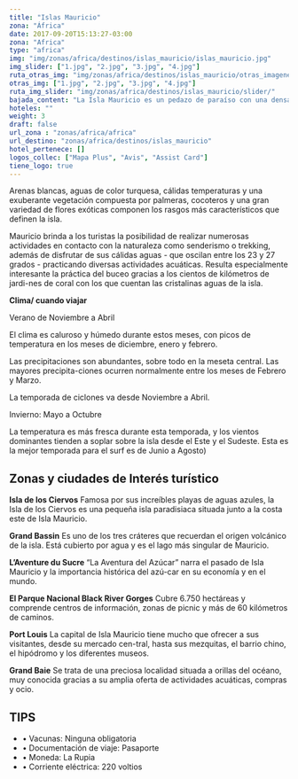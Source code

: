 ```yaml
---
title: "Islas Mauricio"
zona: "África"
date: 2017-09-20T15:13:27-03:00
zona: "Africa"
type: "africa"
img: "img/zonas/africa/destinos/islas_mauricio/islas_mauricio.jpg"
img_slider: ["1.jpg", "2.jpg", "3.jpg", "4.jpg"]
ruta_otras_img: "img/zonas/africa/destinos/islas_mauricio/otras_imagenes/"
otras_img: ["1.jpg", "2.jpg", "3.jpg", "4.jpg"]
ruta_img_slider: "img/zonas/africa/destinos/islas_mauricio/slider/"
bajada_content: "La Isla Mauricio es un pedazo de paraíso con una densa vegetación que emerge entre las cálidas aguas del océano Índico, que forman lagunas de diferentes tonalidades azules en sus orillas. Bajo el nombre oficial de República de Mauricio, Isla Mauricio es también conocida simplemente como Mauricio o Isla Playa."
hoteles: ""
weight: 3
draft: false
url_zona : "zonas/africa/africa"
url_destino: "zonas/africa/destinos/islas_mauricio"
hotel_pertenece: []
logos_collec: ["Mapa Plus", "Avis", "Assist Card"]
tiene_logo: true
---
```


Arenas blancas, aguas de color turquesa, cálidas temperaturas y una exuberante vegetación compuesta por palmeras, cocoteros y una gran variedad de flores exóticas componen los rasgos más característicos que definen la isla.

Mauricio brinda a los turistas la posibilidad de realizar numerosas actividades en contacto con la naturaleza como senderismo o trekking, además de disfrutar de sus cálidas aguas - que oscilan entre los 23 y 27 grados - practicando diversas actividades acuáticas. Resulta especialmente interesante la práctica del buceo gracias a los cientos de kilómetros de jardi-nes de coral con los que cuentan las cristalinas aguas de la isla.

**Clima/ cuando viajar**

Verano de Noviembre a Abril

El clima es caluroso y húmedo durante estos meses, con picos de temperatura en los meses de diciembre, enero y febrero.

Las precipitaciones son abundantes, sobre todo en la meseta central. Las mayores precipita-ciones ocurren normalmente entre los meses de Febrero y Marzo.

La temporada de ciclones va desde Noviembre a Abril.

Invierno: Mayo a Octubre

La temperatura es más fresca durante esta temporada, y los vientos dominantes tienden a soplar sobre la isla desde el Este y el Sudeste.
Esta es la mejor temporada para el surf  es de Junio a Agosto)

## Zonas y ciudades de Interés turístico

**Isla de los Ciervos**
Famosa por sus increíbles playas de aguas azules, la Isla de los Ciervos es una pequeña isla paradisiaca situada junto a la costa este de Isla Mauricio.

**Grand Bassin**
Es uno de los tres cráteres que recuerdan el origen volcánico de la isla. Está cubierto por agua y es el lago más singular de Mauricio.

**L’Aventure du Sucre**
“La Aventura del Azúcar” narra el pasado de Isla Mauricio y la importancia histórica del azú-car en su economía y en el mundo.

**El Parque Nacional Black River Gorges**
Cubre 6.750 hectáreas y comprende centros de información, zonas de picnic y más de 60 kilómetros de caminos.

**Port Louis**
La capital de Isla Mauricio tiene mucho que ofrecer a sus visitantes, desde su mercado cen-tral, hasta sus mezquitas, el barrio chino, el hipódromo y los diferentes museos.

**Grand Baie**
Se trata de una preciosa localidad situada a orillas del océano, muy conocida gracias a su amplia oferta de actividades acuáticas, compras y ocio.


## TIPS
- • Vacunas: Ninguna obligatoria
- • Documentación de viaje: Pasaporte
- • Moneda: La Rupia
- • Corriente eléctrica: 220 voltios
